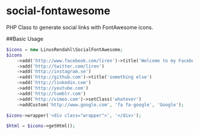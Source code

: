 social-fontawesome
==================

PHP Class to generate social links with FontAwesome icons.

##Basic Usage

```php
$icons = new LinusRendahl\SocialFontAwesome;
$icons
	->add('http://www.facebook.com/liren')->title('Welcome to my Facebook Page!')
	->add('http://twitter.com/liren')
	->add('http://instagram.se')
	->add('http://github.com')->title('something else')
	->add('http://linkedin.com')
	->add('http://youtube.com')
	->add('http://tumblr.com')
	->add('http://vimeo.com')->setClass('whatever')
	->addCustom('http://www.google.com', 'fa fa-google', 'Google');

$icons->wrapper('<div class="wrapper">', '</div>');

$html = $icons->getHtml();
```